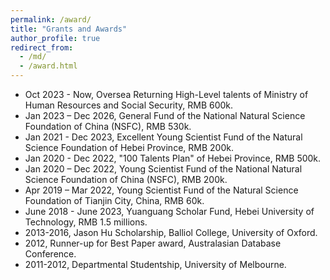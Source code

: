```yaml
---
permalink: /award/
title: "Grants and Awards"
author_profile: true
redirect_from: 
  - /md/
  - /award.html
---
```

-  Oct 2023 - Now, Oversea Returning High-Level talents of Ministry of Human Resources and Social Security, RMB 600k.
-  Jan 2023 – Dec 2026, General Fund of the National Natural Science Foundation of China (NSFC), RMB 530k.
-  Jan 2021 - Dec 2023, Excellent Young Scientist Fund of the Natural Science Foundation of Hebei Province, RMB 200k.  
-  Jan 2020 - Dec 2022, "100 Talents Plan" of Hebei Province, RMB 500k.  
-  Jan 2020 – Dec 2022, Young Scientist Fund of the National Natural Science Foundation of China (NSFC), RMB 200k.  
-  Apr 2019 – Mar 2022, Young Scientist Fund of the Natural Science Foundation of Tianjin City, China, RMB 60k.  
-  June 2018 - June 2023, Yuanguang Scholar Fund, Hebei University of Technology, RMB 1.5 millions.  
-  2013-2016, Jason Hu Scholarship, Balliol College, University of Oxford.  
-  2012, Runner-up for Best Paper award, Australasian Database Conference.  
-  2011-2012, Departmental Studentship, University of Melbourne.  
